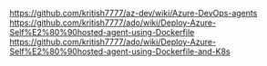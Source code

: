 https://github.com/kritish7777/az-dev/wiki/Azure-DevOps-agents
https://github.com/kritish7777/ado/wiki/Deploy-Azure-Self%E2%80%90hosted-agent-using-Dockerfile
https://github.com/kritish7777/ado/wiki/Deploy-Azure-Self%E2%80%90hosted-agent-using-Dockerfile-and-K8s
